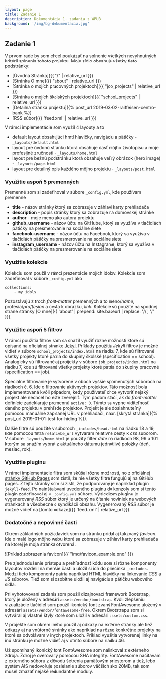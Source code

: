 ```yaml
---
layout: page
title: Zadanie 1
description: Dokumentácia 1. zadania z WPUB
background: '/img/bg-dokumentacia.jpg'
---
```

## Zadanie 1

V prvom rade by som chcel poukázať na splnenie všetkých nevyhnutných kritérií splnenia tohoto projektu. Moje sídlo obsahuje všetky tieto podstránky:
- [Úvodná Stránka]({{ "/" | relative_url }})
- [Stránka O mne]({{ "about" | relative_url }})
- [Stránka o mojích pracovných projektoch]({{ "job_projects" | relative_url }})
- [Stránka o mojích školských projektoch]({{ "school_projects" | relative_url }})
- [Detailná stránka projektu]({% post_url 2019-03-02-raiffeisen-centro-bank %})
- [RSS súbor]({{ 'feed.xml' | relative_url }})

V rámci implementácie som využil 4 layouty a to 
- default layout obsahujúci hmtl hlavičky, navigáciu a pätičky - `_layouts/default.html`
- layout pre úvdonú stránku ktorá obsahuje časť môjho životopisu a moje profesijné zručnosti - `_layouts/home.html`
- layout pre bežnú podstránku ktorá obsahuje veľký obrázok (hero image) - `_layouts/page.html`
- layout pre detailný opis každého môjho projektu - `_layouts/post.html`

### Využitie aspoň 5 premenných

Premenné som si zadefinoval v súbore `_config.yml`, kde používam premenné
- **title** - názov stránky ktorý sa zobrazuje v záhlavi karty prehliadača
- **description** - popis stránky ktorý sa zobrazuje na domovskej stránke
- **author** - moje meno ako autora projektu
- **github_username** - názov účtu na GitHube, ktorý sa využíva v tlačidlách pätičky na presmerovanie na sociálne siete
- **facebook-username** - názov účtu na Facebook, ktorý sa využíva v tlačidlách pätičky na presmerovanie na sociálne siete
- **instagram_username** - názov účtu na Instagrame, ktorý sa využíva v tlačidlách pätičky na presmerovanie na sociálne siete

### Využitie kolekcie

Kolekciu som použil v rámci prezentácie mojích idolov. Kolekcie som zadefinoval v súbore `_config.yml` ako
```
collections:
    - my_idols
```
Pozostávajú z troch *front-matter* premenných a to meno/*name*, profesia/*proffesion* a cesta k obrázku, *link*. Kolekcie sú použité na spodnej strane stránky [O mne]({{ 'about' | prepend: site.baseurl | replace: '//', '/' }}).

### Využitie aspoň 5 filtrov

V rámci použitia filtrov som sa snažil využiť rôzne možnosti ktoré sú opísané na oficiálnej stránke [Jekyl](https://jekyllrb.com/docs/liquid/filters/). Príklady použitia *Jekyll* filtrov je možné vidieť v súbore `school_projects/index.html` na riadku 7, kde sú filtrované všetky projekty ktoré patria do skupiny školské (specification == school). Analogicky sú filtrované aj proijekty v súbore `job_projects/index.html` na riadku 7, kde sú filtrované všetky projekty ktoré patria do skupiny pracovné (specification == job). 

Špeciálne filtrovanie je vytvorené v oboch vyššie spomenutých súboroch na riadkoch č. 6. Ide o filtrovanie aktívnych projektov. Táto možnosť bola implementovaná kvôli prípadom, kedy používateľ chce vytvoriť nejaký projekt ale nechcel ho ešte zverejniť. Tým pádom stačí, ak do *front-matter* definície zadeklaruje premennú `active: 0`. Týmto sa vypne viditeľnosť daného projektu v prehľade projektov. Projekt je ale dosiahnuteľný pomocou manuálne zapísanej URL v prehliadači, napr. [skrytá stránka]({% post_url 2019-01-01-test-for-hiding %}).

Ďalšie filtre sú použité v súboroch `_includes/head.html` na riadku 18 a 19, kde pomocou filtra `relativbe_url` vytváram relátivné cesty k *css* súborom. V súbore `_layouts/home.html` je použitý filter *date* na riadkoch 98, 99 a 101 ktorým sa snažím vybrať z aktuálneho dátumu jednotlivé položky (deň, mesiac, rok).

### Využitie pluginu

V rámci implementácie filtra som skúšal rôzne možnosti, no z oficiálnej [stránky GitHub Pages](https://help.github.com/en/articles/configuring-jekyll-plugins) som zistil, že nie všetky filtre fungujú aj na GitHub pages. Z tejto stránky som si zistil, že podporovaný je napríklad plugin `jekyll-feed`. Po nainštalovaní uvedeného pluginu do konzoly som si tento plugin zadefinoval aj v `_config.yml` súbore.  Výsledkom pluginu je vygenerovaný *RSS* súbor ktorý je určený na čítanie noviniek na webových stránkach a všeobecne o syndikácii obsahu. Vygenerovaný *RSS* súbor je možné vidieť na [tomto odkaze]({{ 'feed.xml' | relative_url }}).

### Dodatočné a nepovinné časti

Okrem základných požiadaviek som na stránku pridal aj takzvaný *favicon*. Ide o malé logo môjho webu ktoré sa zobrazuje v záhlaví karty prehliadača na ktorej je moja stránka otvorená.

![Príklad zobrazenia favicon]({{ "img/favicon_example.png" }})

Pre zjednodušenie prístupu a prehľadnosť kódu som si rôzne komponenty layoutov rozdelil na menšie časti a uložil si ich do priečinka `_includes`. Medzi tieto komponenty patria napríklad HTML hlavičky na linkovanie *CSS* a *JS* súborov. Tiež som si osobitne uložil aj navigáciu a pätičku webového sídla.

Pri vyhotovovaní zadania som použil dizajnovací framework Bootstrap, ktorý je uložený v adresári `assets/vendor/bootstrap`. Kvôli zlepšeniu vizualizácie tlačidiel som použil ikonický font zvaný FontAwesome uložený v adresári `assets/vendor/fontawesome-free`. Okrem Bootstrapu som si vytváral aj vlastné štýly ktoré som uložil v adresári `assets/custom.css`.

V projekte som okrem iného použil aj odkazy na extérne stránky ale tiež odkazy aj na vnútorné stránky ako napríklad na rôzne konkrétne projekty na ktoré sa odvolávam v iných projektoch. Príklad využitia vytvorenej linky na inú stránku je možné vidieť aj v otmto súbore na riadku 46.

Už spomínaný ikonický font FontAwesome som nalinkoval z extérneho zdroja. Zdroj je overovaný pomocou SHA integrity. FontAwesome načítavam z externého súboru z dôvodu šetrenia pamäťovým priestorom a tiež, lebo systém AIS nedovoľuje posielanie súborov väčších ako 20MB, tak som musel zmazať nejaké redundantné moduly. 